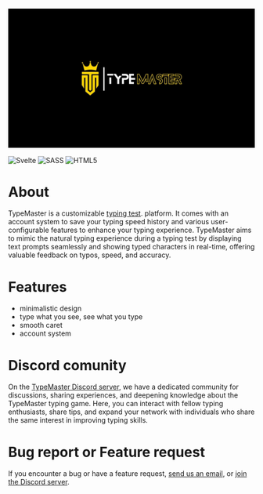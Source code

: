 [![](static/banner.jpg)]()
<br />

![Svelte](https://img.shields.io/badge/Svelte-white?style=for-the-badge&logo=svelte)
![SASS](https://img.shields.io/badge/SASS-hotpink.svg?style=for-the-badge&logo=SASS&logoColor=white)
![HTML5](https://img.shields.io/badge/html5-%23E34F26.svg?style=for-the-badge&logo=html5&logoColor=white)

# About

TypeMaster is a customizable [typing test](). platform. It comes with an account system to save your typing speed history and various user-configurable features to enhance your typing experience. TypeMaster aims to mimic the natural typing experience during a typing test by displaying text prompts seamlessly and showing typed characters in real-time, offering valuable feedback on typos, speed, and accuracy.

# Features

- minimalistic design
- type what you see, see what you type
- smooth caret
- account system

# Discord comunity

On the [TypeMaster Discord server](https://discord.com/invite/SUQNj3Ch5g), we have a dedicated community for discussions, sharing experiences, and deepening knowledge about the TypeMaster typing game. Here, you can interact with fellow typing enthusiasts, share tips, and expand your network with individuals who share the same interest in improving typing skills.

# Bug report or Feature request

If you encounter a bug or have a feature request, [send us an email](mailto:typemasterteam@gmail.com), or [join the Discord server](https://discord.com/invite/SUQNj3Ch5g).
